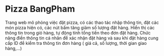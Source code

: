 # Pizza BangPham

Trang web mô phỏng việc đặt pizza, có các thao tác nhập thông tin, đặt các món pizza hiện có, các nút bấm tăng giảm số lượng đặt hàng. Hiển thị các thông tin trong giỏ hàng, tự động tính tổng tiền theo đơn đặt hàng. Chức năng điền thông tin cá nhân để xác nhận đặt hàng và sau khi đặt hàng cung cấp ID để kiểm tra thông tin đơn hàng ( giá cả, số lượng, thời gian giao hàng,...)
